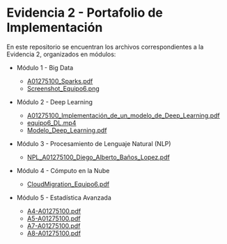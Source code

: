 
# Evidencia 2 - Portafolio de Implementación

En este repositorio se encuentran los archivos correspondientes a la Evidencia 2, organizados en módulos:

- Módulo 1 - Big Data
    - [A01275100_Sparks.pdf](Evidencia_2_Portafolio_de_Implementación/módulo1/A01275100_Sparks.pdf)
    - [Screenshot_Equipo6.png](Evidencia_2_Portafolio_de_Implementación/módulo1/Screenshot_Equipo6.png)
    
- Módulo 2 - Deep Learning
    - [A01275100_Implementación_de_un_modelo_de_Deep_Learning.pdf](Evidencia_2_Portafolio_de_Implementación/módulo2/A01275100_Implementación_de_un_modelo_de_Deep_Learning.pdf)
    - [equipo6_DL.mp4](Evidencia_2_Portafolio_de_Implementación/módulo2/equipo6_DL.mp4)
    - [Modelo_Deep_Learning.pdf](Evidencia_2_Portafolio_de_Implementación/módulo2/Modelo_Deep_Learning.pdf)
    
- Módulo 3 - Procesamiento de Lenguaje Natural (NLP)
    - [NPL_A01275100_Diego_Alberto_Baños_Lopez.pdf](Evidencia_2_Portafolio_de_Implementación/módulo3/NPL_A01275100_Diego_Alberto_Baños_Lopez.pdf)
    
- Módulo 4 - Cómputo en la Nube
    - [CloudMigration_Equipo6.pdf](Evidencia_2_Portafolio_de_Implementación/módulo4/CloudMigration_Equipo6.pdf)
    
- Módulo 5 - Estadística Avanzada
    - [A4-A01275100.pdf](Evidencia_2_Portafolio_de_Implementación/módulo5/A4-A01275100.pdf)
    - [A5-A01275100.pdf](Evidencia_2_Portafolio_de_Implementación/módulo5/A5-A01275100.pdf)
    - [A7-A01275100.pdf](Evidencia_2_Portafolio_de_Implementación/módulo5/A7-A01275100.pdf)
    - [A8-A01275100.pdf](Evidencia_2_Portafolio_de_Implementación/módulo5/A8-A01275100.pdf)
